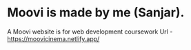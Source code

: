 # Moovi is made by me (Sanjar).
A Moovi website is for web development coursework
Url - https://moovicinema.netlify.app/
